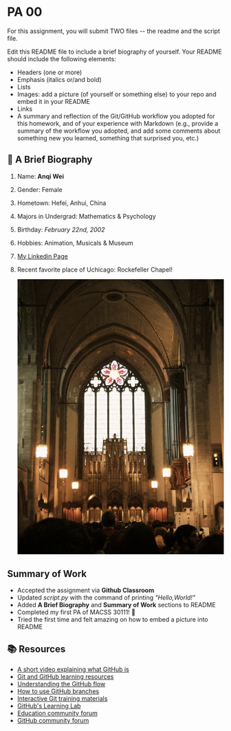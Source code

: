 # PA 00

For this assignment, you will submit TWO files -- the readme and the script file. 


Edit this README file to include a brief biography of yourself. Your README should include the following elements:
* Headers (one or more)
* Emphasis (italics or/and bold)
* Lists
* Images: add a picture (of yourself or something else) to your repo and embed it in your README
* Links
* A summary and reflection of the Git/GitHub workflow you adopted for this homework, and of your experience with Markdown (e.g., provide a summary of the workflow you adopted, and add some comments about something new you learned, something that surprised you, etc.)

## 📖 A Brief Biography
1. Name: **Anqi Wei**
1. Gender: Female
1. Hometown: Hefei, Anhui, China
1. Majors in Undergrad: Mathematics & Psychology
1. Birthday: *February 22nd, 2002*
1. Hobbies: Animation, Musicals & Museum
1. [My Linkedin Page](www.linkedin.com/in/anqi-wei)
1. Recent favorite place of Uchicago: Rockefeller Chapel!
   
   ![Rockefeller Chapel](convocation.jpg)

## Summary of Work
* Accepted the assignment via **Github Classroom**
* Updated *script.py* with the command of printing *"Hello,World!"*
* Added **A Brief Biography** and **Summary of Work** sections to README
* Completed my first PA of MACSS 30111! 🎉
* Tried the first time and felt amazing on how to embed a picture into README

## 📚  Resources 
* [A short video explaining what GitHub is](https://www.youtube.com/watch?v=w3jLJU7DT5E&feature=youtu.be) 
* [Git and GitHub learning resources](https://docs.github.com/en/github/getting-started-with-github/git-and-github-learning-resources) 
* [Understanding the GitHub flow](https://guides.github.com/introduction/flow/)
* [How to use GitHub branches](https://www.youtube.com/watch?v=H5GJfcp3p4Q&feature=youtu.be)
* [Interactive Git training materials](https://githubtraining.github.io/training-manual/#/01_getting_ready_for_class)
* [GitHub's Learning Lab](https://github.com/apps/github-learning-lab)
* [Education community forum](https://education.github.community/)
* [GitHub community forum](https://github.community/)
